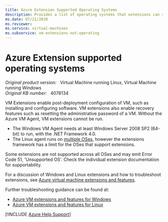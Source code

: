 ```yaml
---
title: Azure Extension Supported Operating Systems
description: Provides a list of operating systems that extensions can support.
ms.date: 07/21/2020
ms.reviewer: 
ms.service: virtual-machines
ms.subservice: vm-extensions-not-operating
---
```

# Azure Extension supported operating systems

_Original product version:_ &nbsp; Virtual Machine running Linux, Virtual Machine running Windows  
_Original KB number:_ &nbsp; 4078134

VM Extensions enable post-deployment configuration of VM, such as installing and configuring software. VM extensions also enable recovery features such as resetting the administrative password of a VM. Without the Azure VM Agent, VM extensions cannot be run.

* The Windows VM Agent needs at least Windows Server 2008 SP2 (64-bit) to run, with the .NET Framework 4.0.
* The Linux agent runs on [multiple OSes](/azure/virtual-machines/extensions/agent-linux#requirements), however the extensions framework has a limit for the OSes that support extensions.

Some extensions are not supported across all OSes and may emit Error Code 51, 'Unsupported OS'. Check the individual extension documentation for supportability.

For a discussion of Windows and Linux extensions and how to troubleshoot extensions, see [Azure virtual machine extensions and features](/azure/virtual-machines/extensions/overview).

Further troubleshooting guidance can be found at:

* [Azure VM extensions and features for Windows](/azure/virtual-machines/extensions/features-windows#troubleshoot-vm-extensions)
* [Azure VM extensions and features for Linux](/azure/virtual-machines/extensions/features-linux#troubleshoot-vm-extensions)

[!INCLUDE [Azure Help Support](../../../includes/azure-help-support.md)]
